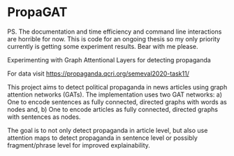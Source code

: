# PropaGAT
PS. The documentation and time efficiency and command line interactions are horrible for now. This is code for an ongoing thesis so my only priority currently is getting some experiment results. Bear with me please.

Experimenting with Graph Attentional Layers for detecting propaganda

For data visit https://propaganda.qcri.org/semeval2020-task11/

This project aims to detect political propaganda in news articles using graph attention networks (GATs). 
The implementation uses two GAT networks:
a) One to encode sentences as fully connected, directed graphs with words as nodes and,
b) One to encode articles as fully connected, directed graphs with sentences as nodes.

The goal is to not only detect propaganda in article level, but also use attention maps to detect propaganda in sentence level or possibly fragment/phrase level for improved explainability.

